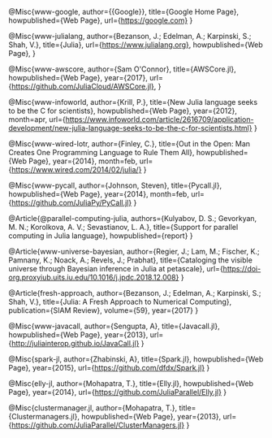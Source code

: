 @Misc{www-google,
   author={{Google}},
   title={Google Home Page},
   howpublished={Web Page},
   url={https://google.com}
}

@Misc{www-julialang,
   author={Bezanson, J.; Edelman, A.; Karpinski, S.; Shah, V.},
   title={Julia},
   url={https://www.julialang.org},
   howpublished={Web Page},
}

@Misc{www-awscore,
   author={Sam O'Connor},
   title={AWSCore.jl},
   howpublished={Web Page},
   year={2017},
   url={https://github.com/JuliaCloud/AWSCore.jl},
}

@Misc{www-infoworld,
   author={Krill, P.},
   title={New Julia language seeks to be the C for scientists},
   howpublished={Web Page},
   year={2012},
   month=apr,
   url={https://www.infoworld.com/article/2616709/application-development/new-julia-language-seeks-to-be-the-c-for-scientists.html}
}

@Misc{www-wired-lotr,
   author={Finley, C.},
   title={Out in the Open: Man Creates One Programming Language to Rule Them All},
   howpublished={Web Page},
   year={2014},
   month=feb,
   url={https://www.wired.com/2014/02/julia/}
}

@Misc{www-pycall,
   author={Johnson, Steven},
   title={Pycall.jl},
   howpublished={Web Page},
   year={2014},
   month=feb,
   url={https://github.com/JuliaPy/PyCall.jl}
}	

@Article{@parallel-computing-julia,
   authors={Kulyabov, D. S.; Gevorkyan, M. N.; Korolkova, A. V.; Sevastianov, L. A.},
   title={Support for parallel computing in Julia language},
   howpublished={report}
}

@Article{www-universe-bayesian,
   author={Regier, J.; Lam, M.; Fischer, K.; Pamnany, K.; Noack, A.; Revels, J.; Prabhat},
   title={Cataloging the visible universe through Bayesian inference in Julia at petascale},
   url={https://doi-org.proxyiub.uits.iu.edu/10.1016/j.jpdc.2018.12.008}
}

@Article{fresh-approach,
   author={Bezanson, J.; Edelman, A.; Karpinski, S.; Shah, V.},
   title={Julia: A Fresh Approach to Numerical Computing},
   publication={SIAM Review},
   volume={59},
   year={2017}
}

@Misc{www-javacall,
   author={Sengupta, A},
   title={Javacall.jl},
   howpublished={Web Page},
   year={2013},
   url={http://juliainterop.github.io/JavaCall.jl}
}

@Misc{spark-jl,
   author={Zhabinski, A},
   title={Spark.jl},
   howpublished={Web Page},
   year={2015},
   url={https://github.com/dfdx/Spark.jl}
}

@Misc{elly-jl,
   author={Mohapatra, T.},
   title={Elly.jl},
   howpublished={Web Page},
   year={2014},
   url={https://github.com/JuliaParallel/Elly.jl}
}

@Misc{clustermanager.jl,
   author={Mohapatra, T.},
   title={Clustermanagers.jl},
   howpublished={Web Page},
   year={2013},
   url={https://github.com/JuliaParallel/ClusterManagers.jl}
}
